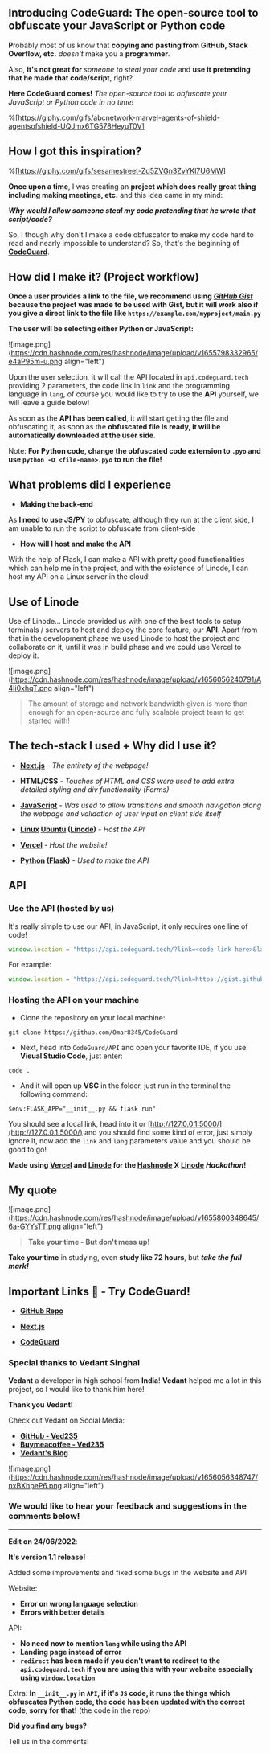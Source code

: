 ## Introducing CodeGuard: The open-source tool to obfuscate your JavaScript or Python code

**P**robably most of us know that **copying and pasting from GitHub, Stack Overflow, etc.** *doesn't* make you a **programmer**.

Also, **it's not great for** *someone to steal your code* and **use it pretending that he made that code/script**, right?

**Here CodeGuard comes!** *The open-source tool to obfuscate your JavaScript or Python code in no time!*

%[https://giphy.com/gifs/abcnetwork-marvel-agents-of-shield-agentsofshield-UQJmx6TG578HeyuT0V]

## How I got this inspiration?

%[https://giphy.com/gifs/sesamestreet-Zd5ZVGn3ZvYKl7U6MW]

**Once upon a time**, I was creating an **project which does really great thing including making meetings, etc.** and this idea came in my mind:

***Why would I allow someone steal my code pretending that he wrote that script/code?***

So, I though why don't I make a code obfuscator to make my code hard to read and nearly impossible to understand? So, that's the beginning of **[CodeGuard](https://codeguard.tech)**.

## How did I make it? (Project workflow)

**Once a user provides a link to the file, we recommend using [*GitHub Gist*](https://gist.github.com) because the project was made to be used with Gist, but it will work also if you give a direct link to the file like `https://example.com/myproject/main.py`**

**The user will be selecting either Python or JavaScript:**

![image.png](https://cdn.hashnode.com/res/hashnode/image/upload/v1655798332965/e4aP95m-u.png align="left")

Upon the user selection, it will call the API located in `api.codeguard.tech` providing 2 parameters, the code link in `link` and the programming language in `lang`, of course you would like to try to use the **API** yourself, we will leave a guide below!

As soon as the **API has been called**, it will start getting the file and obfuscating it, as soon as the **obfuscated file is ready, it will be automatically downloaded at the user side**.

Note: **For Python code, change the obfuscated code extension to `.pyo` and use `python -O <file-name>.pyo` to run the file!**

## What problems did I experience

- **Making the back-end**

As **I need to use JS/PY** to obfuscate, although they run at the client side, I am unable to run the script to obfuscate from client-side

- **How will I host and make the API**

With the help of Flask, I can make a API with pretty good functionalities which can help me in the project, and with the existence of Linode, I can host my API on a Linux server in the cloud!

## Use of Linode

Use of Linode...
Linode provided us with one of the best tools to setup terminals / servers to host and deploy the core feature, our **API**. Apart from that in the development phase we used Linode to host the project and collaborate on it, until it was in build phase and we could use Vercel to deploy it.

![image.png](https://cdn.hashnode.com/res/hashnode/image/upload/v1656056240791/A4Ii0xhqT.png align="left")

> The amount of storage and network bandwidth given is more than enough for an open-source and fully scalable project team to get started with!

## The tech-stack I used + Why did I use it?

- **[Next.js](https://nextjs.org/)** - *The entirety of the webpage!*

- **HTML/CSS** - *Touches of HTML and CSS were used to add extra detailed styling and div functionality (Forms)*

- **[JavaScript](https://javascript.com)** - *Was used to allow transitions and smooth navigation along the webpage and validation of user input on client side itself*

- **[Linux](https://linux.org) [Ubuntu](https://ubuntu.com) ([Linode](https://linode.com))** - *Host the API*

- **[Vercel](https://vercel.com)** - *Host the website!*

- **[Python](https://python.org) ([Flask](https://flask.palletsprojects.com/))** - *Used to make the API*

## API

### Use the API (hosted by us)

It's really simple to use our API, in JavaScript, it only requires one line of code!

```js
window.location = "https://api.codeguard.tech/?link=<code link here>&lang=<js or py>"
```

For example:

```js
window.location = "https://api.codeguard.tech/?link=https://gist.githubusercontent.com/Omar8345/1038a82e7db5f81d0722a4f2ab701924/raw/b213490f419b1d67de6a6a1647557934b97fc1ef/nicecode.js&lang=js"
```

### Hosting the API on your machine

- Clone the repository on your local machine:

`git clone https://github.com/Omar8345/CodeGuard`

- Next, head into `CodeGuard/API` and open your favorite IDE, if you use **Visual Studio Code**, just enter:

`code .`

- And it will open up **VSC** in the folder, just run in the terminal the following command:

`$env:FLASK_APP="__init__.py && flask run"`

You should see a local link, head into it or [http://127.0.0.1:5000/](http://127.0.0.1:5000/) and you should find some kind of error, just simply ignore it, now add the `link` and `lang` parameters value and you should be good to go!

**Made using [Vercel](https://vercel.com) and [Linode](https://linode.com) for the [Hashnode](https://hashnode.com) X [Linode](https://linode.com) *Hackathon*!**

## My quote

![image.png](https://cdn.hashnode.com/res/hashnode/image/upload/v1655800348645/6a-GYYsTT.png align="left")

> **Take your time - But don't mess up!**

**Take your time** in studying, even **study like 72 hours**, but ***take the full mark!***

## Important Links 🔗 - Try CodeGuard!

- **[GitHub Repo](https://github.com/Omar8345/CodeGuard)**

- **[Next.js](https://nextjs.org)**

- **[CodeGuard](https://codeguard.tech)**

### Special thanks to Vedant Singhal

**Vedant** a developer in high school from **India**! **Vedant** helped me a lot in this project, so I would like to thank him here!

**Thank you Vedant!**

Check out Vedant on Social Media:

- **[GitHub - Ved235](https://github.com/Ved235)**
- **[Buymeacoffee - Ved235](https://www.buymeacoffee.com/ved235)**
- **[Vedant's Blog](https://learnwithved.hashnode.dev/)**

![image.png](https://cdn.hashnode.com/res/hashnode/image/upload/v1656056348747/nxBXhpeP6.png align="left")

### We would like to hear your feedback and suggestions in the comments below!

--------------------------------------------------------------

**Edit on 24/06/2022**:

**It's version 1.1 release!**

Added some improvements and fixed some bugs in the website and API

Website:
   - **Error on wrong language selection**
   - **Errors with better details**
 

API:
   - **No need now to mention `lang` while using the API**
   - **Landing page instead of error**
   - **`redirect` has been made if you don't want to redirect to the `api.codeguard.tech` if you are using this with your website especially using `window.location`**

Extra:
   **In `__init__.py` in `API`, if it's `JS` code, it runs the things which obfuscates Python code, the code has been updated with the correct code, sorry for that!** (the code in the repo)

**Did you find any bugs?**

Tell us in the comments!